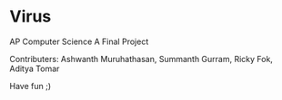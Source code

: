 # Virus
AP Computer Science A Final Project

Contributers: Ashwanth Muruhathasan, Summanth Gurram, Ricky Fok, Aditya Tomar

Have fun ;)
